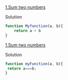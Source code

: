 [1.Sum two numbers](https://www.jschallenger.com/javascript-practice/javascript-fundamentals/sum-two-numbers-javascript)

Solution 
    
```js
function Myfunction(a, b){
    return a + b
}
```



[1.Sum two numbers](https://www.jschallenger.com/javascript-practice/javascript-fundamentals/comparison-strict-equality)


Solution

```js
function myFunction(a, b){
 return a===b;
}